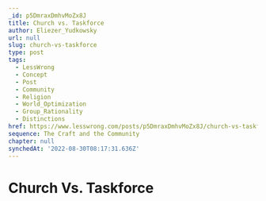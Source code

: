 ```yaml
---
_id: p5DmraxDmhvMoZx8J
title: Church vs. Taskforce
author: Eliezer_Yudkowsky
url: null
slug: church-vs-taskforce
type: post
tags:
  - LessWrong
  - Concept
  - Post
  - Community
  - Religion
  - World_Optimization
  - Group_Rationality
  - Distinctions
href: https://www.lesswrong.com/posts/p5DmraxDmhvMoZx8J/church-vs-taskforce
sequence: The Craft and the Community
chapter: null
synchedAt: '2022-08-30T08:17:31.636Z'
---
```


# Church Vs. Taskforce
